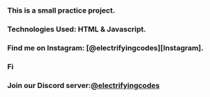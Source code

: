 ### This is a small practice project.

### Technologies Used: HTML & Javascript.

### Find me on Instagram: [@electrifyingcodes][Instagram].
### Fi
### Join our Discord server:[@electrifyingcodes][discord]

[Instgram]: https://www.instagram.com/electrifying_codes
[discord]: htt